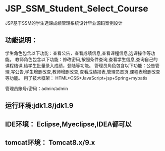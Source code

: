 # JSP_SSM_Student_Select_Course
JSP基于SSM的学生选课成绩管理系统设计毕业源码案例设计

## 功能说明：
  学生角色包含以下功能：查看公告，查看成绩信息,查看课程信息,选课操作等功能。
  教师角色包含以下功能：修改密码,按照条件查询,查看学生信息,查询自己的课程结课,给学生批量录入成绩，登陆等功能。
  管理员角色包含以下功能：公告管理,写公告,学生增删改查,教师增删改查,查看成绩报表,管理员首页,课程表增删改查等功能。
  用了技术框架： HTML+CSS+JavaScript+jsp+Spring+mybatis

管理员账号/密码：admin/admin

## 运行环境:jdk1.8/jdk1.9
## IDE环境： Eclipse,Myeclipse,IDEA都可以
## tomcat环境： Tomcat8.x/9.x

